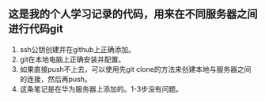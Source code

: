 ## 这是我的个人学习记录的代码，用来在不同服务器之间进行代码git

1. ssh公钥创建并在github上正确添加。
2. git在本地电脑上正确安装并配置。
3. 如果直接push不上去，可以使用先git clone的方法来创建本地与服务器之间的连接，然后再push。
4. 这条笔记是在华为服务器上添加的。1-3步没有问题。
